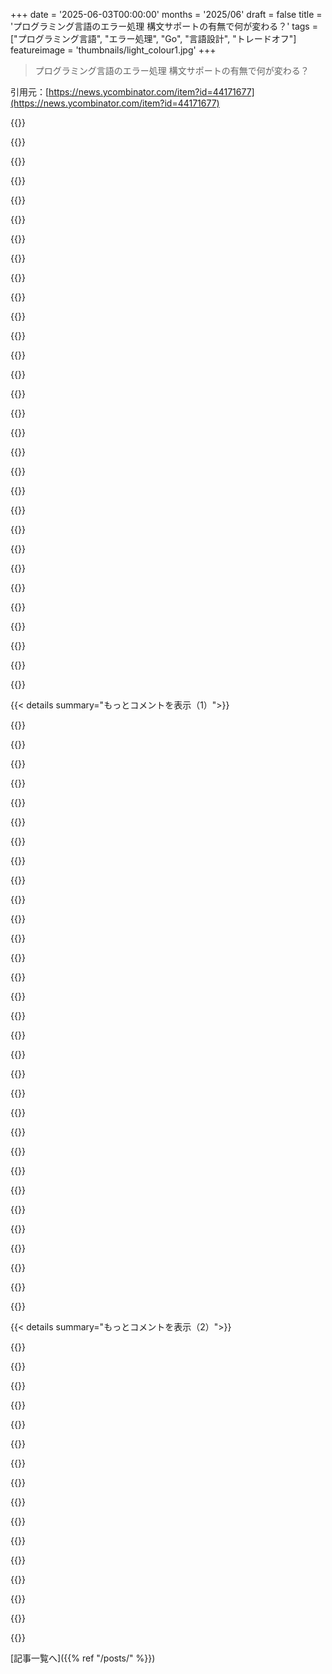 +++
date = '2025-06-03T00:00:00'
months = '2025/06'
draft = false
title = 'プログラミング言語のエラー処理 構文サポートの有無で何が変わる？'
tags = ["プログラミング言語", "エラー処理", "Go", "言語設計", "トレードオフ"]
featureimage = 'thumbnails/light_colour1.jpg'
+++

> プログラミング言語のエラー処理 構文サポートの有無で何が変わる？

引用元：[https://news.ycombinator.com/item?id=44171677](https://news.ycombinator.com/item?id=44171677)




{{<matomeQuote body="この記事のスレッドでGoチームができたはずだって簡単に提案してる人が多いけど、記事にあるGo2エラーハンドリングのwiki（https://go.dev/wiki/Go2ErrorHandlingFeedback）とか、GitHubのissue検索（https://github.com/golang/go/issues?q=+is%3Aissue+label%3Aer...）を見てみてほしいな。<br>君が提案してること、絶対初めてじゃないし、すごく深く検討されてたことがよくあるんだ。<br>Goチームの誠実なアプローチには感謝してるし、毎日仕事でGoを使うのを楽しんでるよ。" userName="threemux" createdAt="2025/06/03 17:24:17" color="">}}




{{<matomeQuote body="フィードバックの元になってる設計ドラフトにはC++, Rust, Swiftの話は出てるけど、君がリンクした膨大なフィードバック文書には、Haskell/Scala/OCamlで使われるdo記法/for-comprehensions/monadic-letみたいなのは見つけられなかったな。<br>GitHubのコメントが多いissueの最初の数ページにもそういうのはなかった。<br>Goチームを言語設計の魔法使いみたいに言ってるけど、他の人が簡単に提案してることも検討済みだろうってのはどうかな。<br>GoチームはJavaと同じ失敗（静的型付けなのにパラメトリック多相がないこと）をしてるのを忘れちゃいけない。<br>これがエラーハンドリング問題の根源で、彼らはもう匙を投げてる感じだね。" userName="hackingonempty" createdAt="2025/06/03 18:51:25" color="">}}




{{<matomeQuote body="どこかで答えが出てるかもしれないけど、Goで特に問題になるのはなんでかなって興味あるんだ。<br>他のほとんどの言語はもっと良い方法を持ってるのにね。<br>色々なアプローチがあるのに…問題は単に決められないとか、みんなを満足させられないってこと？<br>それともGoっていう言語に特有の、他の言語の解決策がうまくいかない理由があるのかな？" userName="anentropic" createdAt="2025/06/03 18:45:12" color="">}}




{{<matomeQuote body="これはGoへの批判でよくあるパターンだね。<br>Go開発者より自分の方がプログラミング言語について知ってると思い込んでるアマチュアの人たち。<br>でも実際はほとんどの場合、彼らの方が比較にならないほど知ってるんだ。<br>アマチュアはナイーブに、機能がたくさん詰まった言語が一番だと思ってて、特に自分のお気に入りの機能があればそう思う。<br>まるで、初めてナイフを作るアマチュアが日本のシェフナイフを見て、物足りないと思って、指溝とか隠しコンパートメント、ライター、Bluetoothスピーカー付きの3Dプリンター製ハンドルで「もっと良いの作れる！」って考えるみたいな感じだね。" userName="philosophty" createdAt="2025/06/03 20:03:45" color="">}}




{{<matomeQuote body="ちなみに、僕はプログラミング言語をいくつか設計したことがあるし、人気のある言語のうち2つの設計に少し貢献したことがあるよ。<br>Goの設計の選択肢の多くは理解できるし、知的に魅力的だと思うけど、実際にはあんまり好きじゃない傾向にあるんだ。<br>でも、Goのエラーハンドリングについての不満は、`if err != nil`自体じゃないんだ。<br>それは冗長だけど読みやすい。<br>僕の不満は：<br>1. エラーと一緒に無効な値を返すこと。<br>2. エラーが主にログ目的だと想定して、ハンドリングできるエラーを開発するにはかなり頑張らないといけないように設計されてること。" userName="Yoric" createdAt="2025/06/03 23:24:23" color="#ff33a1">}}




{{<matomeQuote body="＞ エラーと一緒に無効な値を返すこと。<br>特にドキュメントで指定されてない限り、非nilエラーは他の戻り値を全て無効にするから、非nilエラーと一緒に“無効な値”があるっていう感覚は実際にはないんだ。<br>＞ エラーが主にログ目的だと想定して、ハンドリングできるエラーを開発するにはかなり頑張らないといけないように設計されてること。<br>Goの仕様や意図、そして一般的に実践されているGoのエラーハンドリングを誠実に分析したら、どうやったらこの結論に至るのか僕には分からないな。" userName="kiitos" createdAt="2025/06/04 03:40:31" color="#45d325">}}




{{<matomeQuote body="Goにはコントロールフローを隠さないみたいな特定の目標があるんだ。<br>これは、これまでの人々が考えた方法だと、そういう目標に反することになるだろうね。" userName="ok_dad" createdAt="2025/06/03 18:49:06" color="">}}




{{<matomeQuote body="Try（?演算子）がどうやって隠されたコントロールフローになるのか分からないな。<br>それは簡潔だけど、隠されてはいないよ。" userName="tialaramex" createdAt="2025/06/03 18:52:59" color="">}}




{{<matomeQuote body="僕もGoはジェネリクスを最初から入れるべきだったと思うよ。<br>でも、Javaと同じ失敗をしたって君が簡単に言うのは、彼らがRustやSwiftのような失敗をして、型システム 때문에 악몽 같은 컴파일 시간이 걸리게 된 것을 간과하고 있네（ここは原文にない韓国語が入ってしまっているので修正）。<br>でも、Javaと同じ失敗をしたって君が簡単に言うのは、彼らがRustやSwiftのような失敗をして、型システム 때문에 악몽 같은 컴파일 시간이 걸리게 된 것을 간과してるね。<br>（再度修正）<br>でも、Javaと同じ失敗をしたって君が簡単に言うのは、彼らがRustやSwiftのような失敗をして、型システム 때문에 엄청난 컴파일 시간이 걸리게 된 것을 간과してるね。<br>（再度修正）<br>でも、Javaと同じ失敗をしたって君が簡単に言うのは、彼らがRustやSwiftのような失敗をして、型システムのために悪夢のようなコンパイル時間がかかるようになったことを無視してるね（日本語に修正）。<br>ほとんど全ての言語機能には難しいトレードオフがあるんだ。<br>彼らはイテレーション時間を最優先機能として、そういう言語を設計したんだよ。<br>紙の上で言語を見る人にとっては、その機能を過小評価するのはすごく簡単だけど、ユーザーと話したり、彼らが作業するのを見ると、速いフィードバックループが、君が想像できるどんなに素晴らしい型システム機能よりも彼らを生産的にするんだって気づくんだ。" userName="munificent" createdAt="2025/06/03 22:49:02" color="#45d325">}}




{{<matomeQuote body="僕の意見：それは構造化されたコントロールフロー（つまり分岐がある）のように振る舞うけど、構造化されたコントロールフロー（つまり分岐があるように見えない、中括弧がない）のようには見えないからだよ。<br>Goのプログラミング言語には他にこういうケースは一つもないと思う。<br>例えば、条件付き三項演算子すら持ってないんだ。" userName="jchw" createdAt="2025/06/03 19:25:14" color="">}}




{{<matomeQuote body="Goのエラー処理、エラーがnilじゃなかったら他の戻り値は全部無効になるんだって。でも型を満たすために何か返さなきゃいけないのがヤダって意見と、実際によく使うerrors.Newとかは条件分岐しにくいって指摘があるね。Goはエラーも型定義してキャストしろってことらしいけど、それがまた大変だし。Goのエラー処理はログ向けで、ちゃんとハンドリングできるエラーを作るのは大変だって設計思想に見える、って批判に、いやそれはGoの意図と違うし実態とも違うだろ、って反論もあるよ。" userName="packetlost" createdAt="2025/06/04 05:04:45" color="#38d3d3">}}




{{<matomeQuote body="GoチームがJavaと同じ失敗をしたなんて言うなって話で、Goはずっとジェネリクス取り組んでたけど、Javaみたいにならない良いデザイン見つけるのに苦労しただけなんだって。Javaチーム自身も、Goに「ウチらみたいになるなよ」って忠告したらしいよ。" userName="9rx" createdAt="2025/06/03 19:03:07" color="">}}




{{<matomeQuote body="Goは型アサーション（`switch x.(type)`とか）を全然推奨してない、あれは非常手段だって。エラーで特にそうだってさ。あと、エラー条件で分岐する必要なんてほとんどないって意見も。90%は`err != nil`で十分、9%はerrors.Isでいけるし、それはfmt.Errorfでも可能だよって。" userName="kiitos" createdAt="2025/06/04 06:55:47" color="#ff33a1">}}




{{<matomeQuote body="この記事、頭良い人たちが何年も議論して書いたのに、HaskellのMaybeとかEitherモナドに全く触れてないのが不思議だって。エラーを伝播させるのにすごくエレガントで関数型的な方法なのに、Haskellでは当たり前なのに、なんでGoコミュニティの誰も知らないし評価しないんだ？って疑問を呈してる。記事の存在自体は評価しつつ、なんでこの解決策を飛ばすんだ、って混乱してるみたい。" userName="yusina" createdAt="2025/06/03 19:39:35" color="">}}




{{<matomeQuote body="明白な解決策はJavaみたいなtry-catchだろって意見。この記事で全然触れられてないけど、それってtry-catchなら無かったような欠点を挙げることで、try-catchの良さを認めたくないから隠してるんだろ…ってちょっと穿った見方をしてるね。" userName="_kidlike" createdAt="2025/06/04 05:01:02" color="">}}




{{<matomeQuote body="型アサート/switchはerrors.Isを自分で実装する時に使うんだよ、特にカスタムエラータイプ作る時はね。errors.Newを直接使うと文字列比較になっちゃうのは事実。<br>あと、90%は`err != nil`で十分って言うけど、IO扱うアプリならもっと頻繁に特定エラーでの分岐が必要だろって反論。HTTPとかファイルシステムとか、タイムアウトでリトライとかしたいでしょ、って具体的な例を挙げて、単純なnilチェックだけじゃダメな場合が多いって言ってるよ。" userName="packetlost" createdAt="2025/06/04 08:07:31" color="#785bff">}}




{{<matomeQuote body="try/catch（例外）は嫌だって意見。理由として、どこでエラーが飛ぶか分かりにくい、スタック巻き戻しで制御フローが複雑になる、IOエラーみたいな普通のエラーには向かない（関数が例外投げるか分かりにくい）などを挙げてる。Javaのchecked exceptionはみんな嫌がるし、Goのエラーもこの点では似た欠点があるけど、RustのResultやC++のstd::expectedみたいにエラーを値として扱う方向は良いし、Goも例外よりマシだってさ。Goに例外がないのは間違いじゃなくて意図的だ、と締めくくってる。" userName="jchw" createdAt="2025/06/04 05:59:34" color="#785bff">}}




{{<matomeQuote body="Goにも例外（panic/recover）はあるし、標準ライブラリ（例えばencoding/json）でも使われてるよって指摘。普通の用途では使われないけど、トレードオフを受け入れれば有効な方法だって。RubyでRuby on Railsが出てエラー処理の考え方が変わったみたいに、Goも将来変わるかもね、って言ってるよ。" userName="9rx" createdAt="2025/06/04 17:29:41" color="">}}




{{<matomeQuote body="いや、同意できないな。“例外”って何を指すかって議論になるけど、専門用語っていろんな意味で使われるんだよ（例えば、CPUの例外処理はプログラミングの“例外処理”と関係ない）。現代のプログラミング言語の例外処理は、その処理専用の構造化された制御フローがあるタイプのことを指すと思うんだ。Goにはpanicとrecoverを使ったスタック巻き戻しがあるけど、あれはただの普通の関数で、tryもcatchもthrowも、それに相当するものもない。C言語にもsetjmp＼longjmpがあって似たように使えるけど、それも例外処理とは呼ばないと思う。<br>でも、どっちの専門用語が主観的に正しいかって長い議論をしても得るもの少ないから、この件は意見が違うってことで合意しないとね。ただ、俺がどういう考えから来てるか説明したかっただけだよ。" userName="jchw" createdAt="2025/06/04 19:58:31" color="#ff5733">}}




{{<matomeQuote body="＞ みんなを満足させる／決められないのが問題なのか？<br>この記事読んでるって？ 実はそう（？）なんだよ。<br>＞ 何年も何年も試行錯誤してきて、Goチームからの本格的な提案が3つ、そして文字通り数百（！）ものコミュニティからの提案、そのほとんどが似たようなアイデアだったけど、どれも十分な（ましてや圧倒的な）支持を得られなかった。それで今、俺たちが直面してる問題はこれ：どう進めるべきか？そもそも進めるべきなのか？<br>＞ 俺たちは違うと思う。<br>これはGoの設計者の問題なんだよ。理想とする完璧な解決策がないから、実現可能な解決策を受け入れられないって意味でね。<br>そして、そんな解決策は絶対に見つからない。<br>____<br>俺は20以上の言語を使ってきたし、自分で言語を作ろうとしたこともあるけど、これは本当に未解決の問題で、最善の方法はどれか一つを選んで、他のケースでは大きなコストがかかることを受け入れるしかないんだ。だけど、Goの現在の方法（C言語の方法からほんの少し改善されただけ）が最悪だってことは知られてるし、他のどんな方法でも確実にマシなんだ（ここまで来ると、Goだけがこんな道を選んだ唯一の狂人だと思うよ！）でも、どんなシナリオでも完璧な方法は存在しないだろうね。" userName="mamcx" createdAt="2025/06/04 01:38:24" color="">}}




{{<matomeQuote body="＞ Errors.Newでエラーを定義すると文字列比較を使う<br>Errors.Newを使う場合、人間が読めるメッセージを提供するのが前提だ。つまり、このメッセージは変わる可能性がある。この文字列比較に頼るのは、後で壊れる元になるレシピだ。でも、たとえそれがうまくいったとしても、関数が返す正確なエラー文字列をドキュメントに残す必要がある。そんな情報がドキュメントに含まれてる関数を、お前は見たことがあるか？<br>switch x.(type)に関しては、unwrapみたいな機能は一切サポートしてない。だから、スタックの誰かが途中でfmt.Errorfを挟んだら、それで失敗するんだ。つまり、スタックの関数全部が、エラーが発生したときに何をしてたかを詳細に説明するような注釈を絶対に追加しないって約束する必要がある。これは残念だよ、だってfmt.Errorfは良いプラクティスだってよく言われるのに。" userName="Yoric" createdAt="2025/06/04 08:32:45" color="#ff5c5c">}}




{{<matomeQuote body="＞ Goのエラーが言語とそのドキュメントでどのように指定／意図されているか、あるいは実際にGoでエラー処理が一般的にどのように存在しているかについて、誠実な分析で、どうしたらこんな結論に至るのか理解できない。<br>俺の主張を詳しく説明させてくれ。<br>おおまかに言って、プログラミングには3種類のエラーがある：<br>1. クラッシュする以外何もできないエラー。<br>2. ログを出す以外何もできないエラー。<br>3. 何か対処できるエラー（例えば、後でリトライする、エラーに応じて別のサブシステムを停止する、何か別の方法を試す、ユーザーに間違ったURLを入力したことを知らせる、これを詳細なHTTPエラーに変換するなど）。<br>ケース1はpanicで対応できる。ケース2はerrors.Newとfmt.Errorfで対応できる。ケース3はerror（特別なインターフェース）を実装してUnwrap（インターフェースではない）を使い、errors.Asを使うことで対応できる。<br>ケース3はちょっと冗長で扱いにくいけど（Unwrapはインターフェースじゃないから静的にアサートできない、だから自分でインターフェースを書く必要がある）、これで作業はできる。だけど、思い出してみてくれ、GoにはUnwrapやerrors.Asは最初からなかった。言語ができて最初の8年間、これをやる方法は全くなかったんだ。だからエコシステム全体（stdlib含む）は、それをやらないように学んだんだ。<br>結果として、適当なライブラリ（stdlibの大部分含む）を見てみれば、まさにそういうのが見つかる。errors.Newやfmt.Errorfで返す関数、あるいはただerrをそのまま渡す関数で、エラーを処理する能力を何も加えていない。あるいは、カスタムエラーを返す関数（良いこと）でも、それをドキュメントに残さなかったり（悪いこと）、プライベートにしてたり（悪いこと）する。<br>同じくらい悪いことに、（限られたサンプルだけど）話を聞いたGo開発者の多くは、カスタムエラーの定義をブラックマジックだと思ってるらしい。これはかなり悲しいと思うね、だってそれはAPI設計の核となる部分なのに。<br>それに比べて、if err != nilは問題じゃないと思うんだ。コード中の繰り返しのパターンは、経験豊富な開発者にとってはちょっとした煩わしさだけど、初心者にとっては歓迎されるお馴染みの風景だよ。" userName="Yoric" createdAt="2025/06/04 08:26:48" color="#ff5733">}}




{{<matomeQuote body="＞ Javaが犯した大失敗<br>素人向けに、Java genericsの何が悪いのか教えてくれ。（C# genericsにも同じ問題は当てはまるのか？）俺はC++からJavaに来たけど、Java genericsは結構使いやすいと思ったんだ。「PL（プログラミング言語）の人たち」がどう言おうと興味ないね。彼らは自分の推してる誰も使ってない言語以外の全ての汎用／パラメータ多相の実装を嫌ってるからな。俺は、素人が学ぶのが簡単でうまく使える、実用的なことに興味があるんだ。<br>＞ Javaチーム自身がGoチームにその間違いをしないように警告した<br>そのソースはあるのか？" userName="throwaway2037" createdAt="2025/06/04 03:22:55" color="">}}




{{<matomeQuote body="＞ しかし、Goの現在のやり方（Cの方法からわずかな改善）が最悪であり、他のどの方法も本当に優れていることが知られている […]<br>これは、これほど主観的なことに対して大胆な発言だな。エラー処理の現状維持を提案する案が、Goの提案の中で最も好意的に投票されたものの一つであるhttps://github.com/golang/go/issues/32825 であることは注目に値するよ。<br>Goの言語設計は人気投票や民主主義じゃない（投票権を誰に与えるか明確じゃないからな、というのもある）。だが、数千もの絵文字投票があって、その90%が賛成してるような他の提案は、まず見つからないだろうね。<br>批判は理解できるし、ある程度は同意するよ。だが、その批判を客観的かつ普遍的なものとして断言するのは、情報不足だ。" userName="Merovius" createdAt="2025/06/04 11:05:07" color="#ff5733">}}




{{<matomeQuote body="＞ 「例外」って何を指すかで議論できる<br>議論の余地があるか？俺が出会った全ての定義によれば、例外とは、コンパイラがコンパイル時に十分な能力でエラーを判断できなかった場合に、実行時情報（スタックトレースなど）を含むデータ構造のことだ。それ以外の意味は、道理からいってありえない。<br>もちろん、俺たちが本当に話してるのは「例外ハンドラー」であって「例外」じゃないんだけどね。<br>＞ tryもcatchもthrowも、それに相当するものもない<br>名前の上で、そして合理的な同等性において、それらはありうるんだよ：https://go.dev/play/p/RrO1OrzIPNe<br>でも、それが何をもたらすのか俺にはよく分からないんだがね。機能的には何も変わってないだろ。だから、構文の重要性には納得できないんだ。<br>考えてみてくれ。Goは簡単にtry { throw() } catch (err) {} を try(func() { throw() }).catch(func(err) {}) に置き換える構文糖衣を提供できるんだ。それはあらゆる点で、お前の要求を本当に満たすだろう。だが、その単純な置換操作の具体的に何が「例外」（つまり例外ハンドラー）だと言えるんだい？<br>＞ Cにもsetjmp＼longjmpがあって似たように使えるけど、それも例外処理とは呼ばない<br>同意だ。setjmp＼longjmpを使って独自の例外を仕込むことは考えられるだろうが、それは言語機能ではない。しかし、Goには組み込みで例外の構造がある。" userName="9rx" createdAt="2025/06/04 20:30:09" color="#38d3d3">}}




{{<matomeQuote body="`errors.Is` って実装が文字列比較なんだって。`errors.New` で作ったエラー型とカスタムエラー型で挙動が変わるらしいよ（stdlibがカスタム型を定義する場合もね）。" userName="packetlost" createdAt="2025/06/04 14:34:25" color="">}}




{{<matomeQuote body="Rustはチェックリスト作って全部潰してから機能安定化するじゃん。Goは完璧な提案があっても決められなくて、エラー処理みたいな誰でも困る問題も解決できないままなんだよね。これじゃあプロセスが茶番だって言われても仕方ないよ。" userName="pie_flavor" createdAt="2025/06/03 17:06:40" color="#ff5c5c">}}




{{<matomeQuote body="Rustが読みにくいとか構文が一貫性ないって評判なのって、design by committee だからだよ。" userName="arccy" createdAt="2025/06/03 18:05:54" color="">}}




{{<matomeQuote body="「完全で完璧な提案」なんて主観じゃん。Goのエラー処理って、Goのデザイン思想と開発者にとって一番マシな選択肢なんだよ。V言語みたいなスタイルもいいけど、実際に実装するのは大変だろうしね。" userName="GoatInGrey" createdAt="2025/06/03 18:31:22" color="#ff5733">}}




{{<matomeQuote body="いやいや、Goの現状は全然マシじゃないって。Rustみたいにボイラープレートのための演算子が必要だよ。Coxの提案とか他のも良かったのに、何もやらないのは良いことじゃない。問題を解決せず、意図的にブロックしてるだけじゃん。" userName="pie_flavor" createdAt="2025/06/03 18:48:22" color="#45d325">}}




{{< details summary="もっとコメントを表示（1）">}}

{{<matomeQuote body="エラー処理が「全部ボイラープレート」なわけじゃないし、Rustの決定がGoに当てはまるわけでもないよ。今のGoのエラー処理はちゃんと機能してるし、Goの元々の設計思想から見れば、他の提案よりマシなんだってば。" userName="kiitos" createdAt="2025/06/03 20:46:53" color="#ff33a1">}}




{{<matomeQuote body="`foo, err := someExpr`<br>`if err != nil {`<br>    `return nil, err`<br>`}`<br>このコードが全部ボイラープレートなんだって！Rustは`?`でこれを解決したじゃん。Goの今の状態は`?`導入前のRustよりひどいよ。Goのデザイン思想的にこれで良いって言う人がいるけど、Goだって`iota`とか`http.HandleFunc`とか便利機能あるじゃん。Goの間違いを認めない人多いけど、後から間違いってわかること結構あるんだよね。" userName="pie_flavor" createdAt="2025/06/04 01:35:11" color="#ff33a1">}}




{{<matomeQuote body="Goって物事を明示的にする言語じゃん。公開のために大文字にするのって、Pythonが`_`で隠すのとそんな変わらないと思うけど。" userName="arccy" createdAt="2025/06/03 21:29:16" color="">}}




{{<matomeQuote body="Rustの`for`キーワードが、`impl T for for＜’a＞ fn(&’a u8) {}`みたいに色んな意味で使われてて、普通のforループと違うのが変じゃない？個々は分かるんだけど、組み合わせると読みにくいんだよね。" userName="dlisboa" createdAt="2025/06/03 19:16:56" color="">}}




{{<matomeQuote body="Goのエラー処理コードは定型文って言われてるけど、実際は`fmt.Errorf`みたいに文脈加えるから定型文じゃないよ。`？`みたいな短縮記法が良いってのも客観的じゃないし、現状が良いって人もいるんだ。Goに文句言いたい人がboilerplateって言ってるだけだよ。`？`と`iota`とかが似てるって意見は意味不明。" userName="kiitos" createdAt="2025/06/04 02:24:19" color="#38d3d3">}}




{{<matomeQuote body="前は反対だったけど、この議論に同意するようになってきたよ。例えば、Rustの新しい`implicit lifetime capturing`の構文 `fn f(x: &()) -＞ impl Sized + use＜’_＞ { x }` は変だし、記号だらけ。Rustチームが元々考えてたのと違うみたいだしね。" userName="j-krieger" createdAt="2025/06/03 22:30:09" color="">}}




{{<matomeQuote body="GoもRustもエラーに文脈加えるべきだけど、実際は誰もやってないんだよね。Rustはライブラリで対応できる。Goの便利な関数も、ちょっと複雑になると冗長になる。`fmt.Errorf`は実行時検査できないから、真面目にやるなら独自のエラー型が必要だよ。" userName="pie_flavor" createdAt="2025/06/04 02:38:47" color="#ff33a1">}}




{{<matomeQuote body="Goの大文字小文字ルールやPythonのアンダースコアによるプライベート指定ってひどいデザインだと思うんだ。覚えないといけない隠し機能みたいで、マジで余計な負担だよ。名前はシンプルにすればいいのに。" userName="callc" createdAt="2025/06/03 22:20:29" color="">}}




{{<matomeQuote body="Rustが最初から賢いって言うなら、もう議論にならないね。`fmt.Errorf(”annotation: %w”, err)`で十分、`errors.Is`で元のエラー調べられるんだから、カスタムエラー型なんて大抵いらないんだよ。" userName="kiitos" createdAt="2025/06/04 02:50:09" color="">}}




{{<matomeQuote body="Goの唯一の問題がエラー処理だって？違うよ。調査だと13％しか挙げてないし、今のままで良いって人もいるんだ。ほら、ここに公式のサーベイ結果もあるよ。<br>https://go.dev/blog/survey2024-h1-results" userName="hu3" createdAt="2025/06/03 17:13:15" color="#38d3d3">}}




{{<matomeQuote body="Rustを少し触った程度の俺には、`&()`とかライフタイムの`’_`とか、`use`キーワードが何だか全く分からん。他の記号とかは分かるんだけどね。Rustの公式ドキュメントも読んだけど、ちんぷんかんぷんだよ。" userName="joshuamorton" createdAt="2025/06/03 23:16:25" color="">}}




{{<matomeQuote body="そうそう、`return fmt.Errorf(”annotation: %w”, err)`は、ただの`return err`をログ向けにしただけ。エラーをラップするのは実行時に調べるためだよ。" userName="geoka9" createdAt="2025/06/04 18:19:39" color="">}}




{{<matomeQuote body="Rustの`.await`はさ、フィールドアクセスみたいに見えるのに、実際は全然違う動きをするんだよね。" userName="arccy" createdAt="2025/06/03 18:28:58" color="">}}




{{<matomeQuote body="3つの構文（trait実装、forall lifetime、forループ）は、どれも「それの全てにこれをする」って根っこは同じ考え方なんだよ。" userName="steveklabnik" createdAt="2025/06/03 19:36:43" color="">}}




{{<matomeQuote body="設計にはトレードオフがあるんだ。Rustのawaitと?演算子の場合、await foo()? は曖昧だけど、foo()?.await とか foo().await? は順番が分かりやすい。`.await`はフィールドに見えるけど実際問題ないし、視覚的に分かりにくい優先順位とかを避けられたんだ。この構文は成功してて、みんなもっとこんなpostfix形式のキーワードやマクロが欲しいって言ってるよ。" userName="pornel" createdAt="2025/06/04 01:25:25" color="#ff5733">}}




{{<matomeQuote body="これはRustのunit型（()）への参照だよ。Javaのvoidみたいにほとんど役に立たないけど、Rustプログラマーなら分かる短くて簡単な型だから例に使われたんだと思う。実際はこんなコードは書かないよ。" userName="Macha" createdAt="2025/06/04 00:24:32" color="">}}




{{<matomeQuote body="孤立して見ると論理的だっていうのは分かるけど、人は文脈の中で構文を読むもんなんだ。構文トークンをバラバラに読むわけじゃない。だから文脈が全然違うと、読者にとっての根底の考え方だって同じじゃないんだよ。" userName="dlisboa" createdAt="2025/06/03 19:59:06" color="">}}




{{<matomeQuote body="Goのfmt.Errorf はエラーをラップして、その場で関連するコンテキストを追加してるんだ。ただ「ログ向き」ってだけじゃなくて、実は重要なメタデータなんだよ。" userName="kiitos" createdAt="2025/06/06 22:03:30" color="">}}




{{<matomeQuote body="プログラミング言語ってのは設計されたシステムで、全体的に意味が通ってなきゃダメなんだ。「ただ機能リストにチェックつけるだけで追加されるもんじゃない」んだよ。" userName="kiitos" createdAt="2025/06/03 20:43:18" color="">}}




{{<matomeQuote body="これが残りの87%も楽しんでるって意味じゃないんだよ。正直、次の調査では「今のエラー処理のアプローチに満足してますか」って質問を入れてほしいね。" userName="joaohaas" createdAt="2025/06/03 22:55:59" color="">}}




{{<matomeQuote body="エディタによっては`something.await`って書くと勝手に`(await something)`に変えてくれるスニペットあるらしいよ。<br>それならもう最初からその構文で良くね？って俺は思うな。" userName="Macha" createdAt="2025/06/04 12:51:24" color="">}}




{{<matomeQuote body="Rustって新しいキーワード作るより、既存のキーワードを分かりやすいコンテキストで使い回すのが好きなんだってさ。<br>新しいキーワード作ると昔のコード動かなくなったり、同じ名前の変数使ってた人が困ったりするから大変なんだって。" userName="NobodyNada" createdAt="2025/06/03 19:42:50" color="">}}




{{<matomeQuote body="Goでさ、エラーが返ってこないこと<br>を期待する珍しい関数書いた時があったんだよね。<br>そしたら普通と逆で`if err == nil { // エラーを返す }`って書く必要があって。<br>でも普段`if err != nil`に慣れすぎてて、間違えて書いちゃって全然気づかなくてさ。<br>こういう滅多にないケースは、よく使う書き方と区別できる糖衣構文とかあれば助かるのにって思ったよ。" userName="_jab" createdAt="2025/06/03 17:13:18" color="#ff5c5c">}}




{{<matomeQuote body="俺は`if err == nil`って書くときはいつも`// inverted`ってコメント付けて、普通の`if err != nil`と区別するようにしてるよ。<br>言語でサポートしてくれたら一番だけど、とりあえずこれで少しは目立つようになるよ。" userName="adamrt" createdAt="2025/06/03 17:33:58" color="">}}




{{<matomeQuote body="俺も似たようなことしてるよ。コメント残すんだけど、なんで反転させてるのか理由もちょこっと書くんだ。<br>大体「リトライする必要ないから早く抜けるため」とか理由がはっきりしてるからさ。<br>久しぶりにコード読んだ時に、いちいちロジック考え直さなくて済むから助かるんだよね。" userName="hnlmorg" createdAt="2025/06/03 18:49:36" color="">}}




{{<matomeQuote body="Goのことは全然知らないんだけど、`nil == err`みたいに逆さまに書けば目立つんじゃない？昔の経験からだけどさ。" userName="macintux" createdAt="2025/06/03 18:43:21" color="">}}




{{<matomeQuote body="今`nil == err`って書いて試してみたけど、コンパイラもフォーマッタもgolangci-lintも全部通ったよ。有効みたいだね。" userName="haiku2077" createdAt="2025/06/03 20:28:36" color="">}}




{{<matomeQuote body="これ「Yoda conditions」って言うんだ。<br>詳しくはここ見てみて。<br>https://en.wikipedia.org/wiki/Yoda_conditions<br>代入文をifの条件にできちゃう言語で特に役に立つんだよね。" userName="_whiteCaps_" createdAt="2025/06/03 22:00:14" color="#785bff">}}




{{<matomeQuote body="ありがとう、その「Yoda conditions」って名前知らなかったよ。すごく分かりやすい名前だね。" userName="macintux" createdAt="2025/06/03 23:26:08" color="">}}




{{<matomeQuote body="もうちょっとエレガントじゃないかな（俺の主観だけどね）って書き方としては、`if !(err != nil)`ってのもできるよ。" userName="umanwizard" createdAt="2025/06/05 11:52:54" color="">}}

{{</details>}}




{{< details summary="もっとコメントを表示（2）">}}

{{<matomeQuote body="もちろん’if fruit != ”Apple” { ... }’でも全く同じ状況だよな。これを改善する一般的な解決策ってあるの？エラー問題としてだけ見るのはちょっと違う気がするな。だってエラーって他の状態と何も特別違うことなんてないんだし。" userName="9rx" createdAt="2025/06/03 18:15:57" color="">}}




{{<matomeQuote body="その現状がif文の根本的な欠陥をより目立たせるのかもしれないけど、結局問題はif文自体があまり良くないってことなんだよ。それを改善しようと努力するなら、なんでエラーという特定の型だけなの？" userName="9rx" createdAt="2025/06/03 18:46:06" color="">}}




{{<matomeQuote body="それはエラーという型が他のどんな型よりも圧倒的に flawed な方法で使われてるからだよ。他の型でも同じように一貫して最後の返り値で使われるなら、それらにもやる理由はある。実際、Rustの?演算子はまさにそれをやってる。Goだと(T, E)で動くような感じかな。でも3つ以上の返り値だと問題になるけど、非エラー値を一つの型にまとめればボイラプレートは減るだろうね。" userName="saghm" createdAt="2025/06/04 03:33:09" color="">}}




{{<matomeQuote body="狭いケースだけじゃなく全ケースで解決すべきでしょ。(T, bool)もよく見るしなんで他の型も含まないの？コンピュータにエラー概念はない、人間の構築物だよ。Goはzero value言語だからRustのResultは合わないよ。もしそうするなら全く新しい言語を設計することになる。それに3つ以上の返り値の場合((T AND U) XOR E)じゃうまくいかない。(T, bool, error)みたいのもあるしね。" userName="9rx" createdAt="2025/06/04 05:31:46" color="#38d3d3">}}




{{<matomeQuote body="全ケース解決は明らかに無理だよ。Goの設計上難しいし採用されない。一般的な解決策なんて非現実的だ。それが狭いケースを解決する議論の根拠だよ。(T, E)に構文提供するのは人間にとっては改善だよ。一般的に解決しなくても人間の問題を軽減するためならやる価値はあるんだ。" userName="saghm" createdAt="2025/06/04 11:55:35" color="#ff33a1">}}




{{<matomeQuote body="全ケース解決無理ならGoでは無理だね。言語変えるくらいなら他の言語使えよ。GoにはJavaみたいな例外(panic)がある。エラーの狭いケースはこれで十分だよ。問題はエラーじゃなくて全ての型にわたる一般的なケースがダメなことだ。" userName="9rx" createdAt="2025/06/04 12:53:58" color="">}}




{{<matomeQuote body="「Javaスタイルの例外」ってpanicのこと？Syntaxの問題じゃない？根本的な問題を完全に解決するより小さな改善でいいんだよ。あなたは根本的な変更を嫌がるのに根本的な解決が必要だって言ってるのが変。私が言ってるのは根本的な問題を完全に解決しない小さな変更でも現状よりマシになるからやる価値があるってことなんだ。" userName="saghm" createdAt="2025/06/06 11:43:34" color="#45d325">}}




{{<matomeQuote body="Goのエラー処理構文、他言語と大差ないし、それほど悪くないと思うけど？<br>Iteratorと違って、元々みんなが使ってたわけじゃないのに、わざわざ新しい構文作る意味ある？<br>正直言って、もし本当に便利なら、多少構文がイマイチでもみんな使うはずだよ。<br>Goのエラー処理が普及しないのは、Javaの例外みたいに、構文じゃなくて根本的な問題があるからじゃないかな。Javaみたいな特別なケース用のは既にあるしね。" userName="9rx" createdAt="2025/06/06 14:46:48" color="">}}




{{<matomeQuote body="新しい構文に反対。もしできたら、今の `if err == nil { return ... }` って書き方がコードを汚すことになるじゃん？今のやり方で十分だよ。あれが嫌いなのはGo初心者だけ。Goをよく知ってる人は、あの明確で読みやすいエラー処理が好きだよ。" userName="purpleidea" createdAt="2025/06/03 22:08:10" color="#45d325">}}




{{<matomeQuote body="珍しいケースは見た目で分かるってば。`==` と `!=` は全然違うじゃん。<br>多分この人、テスト書くの忘れてて、それをツールのせいにしてるだけじゃないの？" userName="9rx" createdAt="2025/06/04 16:49:29" color="">}}




{{<matomeQuote body="Hacker Newsでこんな話もあるよ→https://news.ycombinator.com/item?id=44172285<br>`if err != nil` が普通すぎて気づかないって。`==`と`!=`はそんなに明確に違わないってことじゃん。<br>テストはあくまでツールだし、テストで問題見つけても、コード読み間違えてデバッグに時間かかることはあるよ。構文ハイライターとかで「ここ普通じゃないよ？」って教えてくれるとデバッグしやすいかもね。" userName="scubbo" createdAt="2025/06/04 18:15:26" color="#ff5c5c">}}




{{<matomeQuote body="「明らかに違う」って言うのを鵜呑みにするのはどうなの？ネットの情報全部が本当じゃないよ。コードなしで議論しても意味ないって。<br>このGoのコード見てよ→https://go.dev/play/p/xEnGTmJ_57g 出力見れば問題点くらい分かるはずじゃない？もっと現実的なコードで話そうぜ。" userName="9rx" createdAt="2025/06/04 19:03:14" color="#ff5c5c">}}




{{<matomeQuote body="ちょっと意地悪な意見だけどね。IDEとフォントを使えば、`if err != nil` って部分を特別な記号（リガチャ）みたいにレンダリングして、目立たなくすることだってできるよ。そしたら、`if err == nil` みたいに違う書き方が逆に目立つようになるじゃん。" userName="derefr" createdAt="2025/06/03 20:50:10" color="">}}




{{<matomeQuote body="コメント7のアイデア、新しい構文（`try` 関数とか）にも同じように使えるんじゃない？<br>エディタが頑張ってくれるなら、最初からもっと短い新しい構文にしちゃえばいいじゃん。Rustの`.await`だって、エディタのおかげで構造体フィールドと間違えないんでしょ？" userName="saghm" createdAt="2025/06/04 03:38:22" color="#ff33a1">}}




{{<matomeQuote body="いい点だね。エディタで `if err ... {` みたいに、エラーチェックの部分を折りたたんで表示するのも解決策になるかも。" userName="skybrian" createdAt="2025/06/03 18:01:35" color="">}}

{{</details>}}



[記事一覧へ]({{% ref "/posts/" %}})
